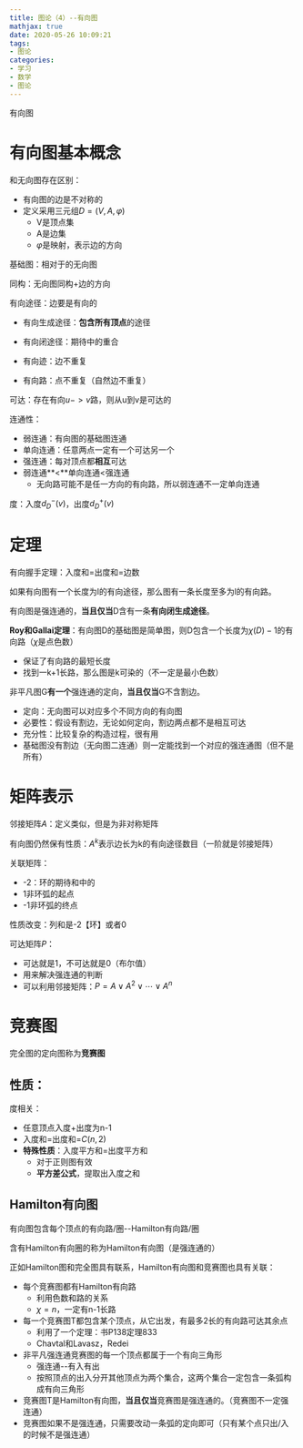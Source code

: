 ```yaml
---
title: 图论（4）--有向图
mathjax: true
date: 2020-05-26 10:09:21
tags:
- 图论
categories:
- 学习
- 数学
- 图论
---
```


有向图

<!--more-->

# 有向图基本概念

和无向图存在区别：

* 有向图的边是不对称的
* 定义采用三元组$D=(V,A,\varphi)$
  * V是顶点集
  * A是边集
  * $\varphi$是映射，表示边的方向

基础图：相对于的无向图

同构：无向图同构+边的方向

有向途径：边要是有向的

* 有向生成途径：**包含所有顶点**的途径

* 有向闭途径：期待中的重合
* 有向迹：边不重复
* 有向路：点不重复（自然边不重复）

可达：存在有向$u->v$路，则从u到v是可达的

连通性：

* 弱连通：有向图的基础图连通
* 单向连通：任意两点一定有一个可达另一个
* 强连通：每对顶点都**相互**可达
* 弱连通**<**单向连通<强连通
  * 无向路可能不是任一方向的有向路，所以弱连通不一定单向连通

度：入度$d_D^-(v)$，出度$d_D^+(v)$



# 定理

有向握手定理：入度和=出度和=边数

如果有向图有一个长度为l的有向途径，那么图有一条长度至多为l的有向路。

有向图是强连通的，**当且仅当**D含有一条**有向闭生成途径**。

**Roy和Gallai定理**：有向图D的基础图是简单图，则D包含一个长度为$\chi(D)-1$的有向路（$\chi$是点色数）

* 保证了有向路的最短长度
* 找到一k+1长路，那么图是k可染的（不一定是最小色数）

非平凡图G**有一个**强连通的定向，**当且仅当**G不含割边。

* 定向：无向图可以对应多个不同方向的有向图
* 必要性：假设有割边，无论如何定向，割边两点都不是相互可达
* 充分性：比较复杂的构造过程，很有用
* 基础图没有割边（无向图二连通）则一定能找到一个对应的强连通图（但不是所有）



# 矩阵表示

邻接矩阵$A$：定义类似，但是为非对称矩阵

有向图仍然保有性质：$A^k$表示边长为k的有向途径数目（一阶就是邻接矩阵）

关联矩阵：

* -2：环的期待和中的
* 1非环弧的起点
* -1非环弧的终点

性质改变：列和是-2【环】或者0

可达矩阵$P$：

* 可达就是1，不可达就是0（布尔值）
* 用来解决强连通的判断
* 可以利用邻接矩阵：$P=A\vee A^2\vee \cdots \vee A^n$



# 竞赛图

完全图的定向图称为**竞赛图**

## 性质：

度相关：

* 任意顶点入度+出度为n-1
* 入度和=出度和=$C(n,2)$
* **特殊性质**：入度平方和=出度平方和
  * 对于正则图有效
  * **平方差公式**，提取出入度之和



## Hamilton有向图

有向图包含每个顶点的有向路/圈--Hamilton有向路/圈

含有Hamilton有向圈的称为Hamilton有向图（是强连通的）

正如Hamilton图和完全图具有联系，Hamilton有向图和竞赛图也具有关联：

* 每个竞赛图都有Hamilton有向路
  * 利用色数和路的关系
  * $\chi=n$，一定有n-1长路
* 每一个竞赛图T都包含某个顶点，从它出发，有最多2长的有向路可达其余点
  * 利用了一个定理：书P138定理833
  * Chavtal和Lavasz，Redei
* 非平凡强连通竞赛图的每一个顶点都属于一个有向三角形
  * 强连通--有入有出
  * 按照顶点的出入分开其他顶点为两个集合，这两个集合一定包含一条弧构成有向三角形
* 竞赛图T是Hamilton有向图，**当且仅当**竞赛图是强连通的。（竞赛图不一定强连通）
* 竞赛图如果不是强连通，只需要改动一条弧的定向即可（只有某个点只出/入的时候不是强连通）

